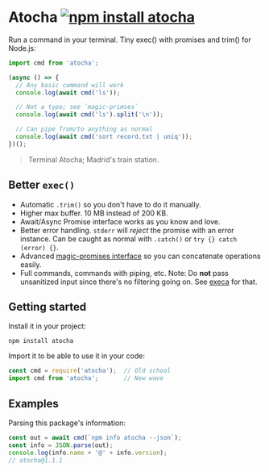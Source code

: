 # Atocha [![npm install atocha](https://img.shields.io/badge/npm%20install-atocha-blue.svg)](https://www.npmjs.com/package/atocha)

Run a command in your terminal. Tiny exec() with promises and trim() for Node.js:

```js
import cmd from 'atocha';

(async () => {
  // Any basic command will work
  console.log(await cmd('ls'));

  // Not a typo; see `magic-primses`
  console.log(await cmd('ls').split('\n'));

  // Can pipe from/to anything as normal
  console.log(await cmd('sort record.txt | uniq'));
})();
```

> Terminal Atocha; Madrid's train station.

## Better `exec()`

- Automatic `.trim()` so you don't have to do it manually.
- Higher max buffer. 10 MB instead of 200 KB.
- Await/Async Promise interface works as you know and love.
- Better error handling. `stderr` will _reject_ the promise with an error instance. Can be caught as normal with `.catch()` or `try {} catch (error) {}`.
- Advanced [magic-promises interface](https://github.com/franciscop/magic-promises) so you can concatenate operations easily.
- Full commands, commands with piping, etc. Note: Do **not** pass unsanitized input since there's no filtering going on. See [execa](https://github.com/sindresorhus/execa) for that.


## Getting started

Install it in your project:

```
npm install atocha
```

Import it to be able to use it in your code:

```js
const cmd = require('atocha');  // Old school
import cmd from 'atocha';       // New wave
```



## Examples

Parsing this package's information:

```js
const out = await cmd(`npm info atocha --json`);
const info = JSON.parse(out);
console.log(info.name + '@' + info.version);
// atocha@1.1.1
```
